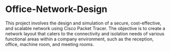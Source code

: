 # Office-Network-Design
This project involves the design and simulation of a secure, cost-effective, and scalable network using Cisco Packet Tracer. The objective is to create a network layout that caters to the connectivity and isolation needs of various functional areas within a company environment, such as the reception, office, machine room, and meeting rooms.
